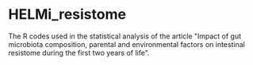 # HELMi_resistome

The R codes used in the statistical analysis of the article "Impact of gut microbiota composition, parental and environmental factors on intestinal resistome during the first two years of life".
